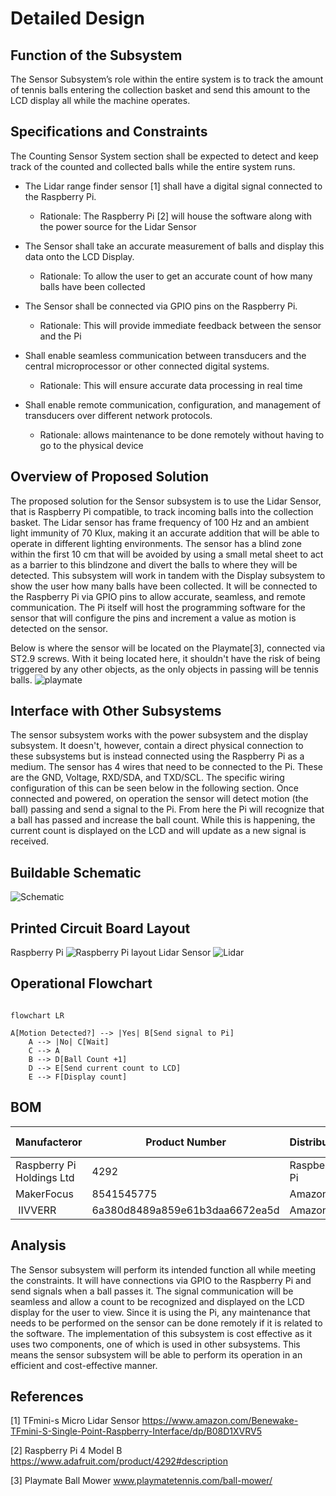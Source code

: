 # Detailed Design

## Function of the Subsystem
The Sensor Subsystem’s role within the entire system is to track the amount of tennis balls entering the collection basket and send this amount to the LCD display all while the machine operates. 

## Specifications and Constraints
The Counting Sensor System section shall be expected to detect and keep track of the counted and collected balls while the entire system runs. 
- The Lidar range finder sensor [1] shall have a digital signal connected to the Raspberry Pi. 

    - Rationale: The Raspberry Pi [2] will house the software along with the power source for the Lidar Sensor 

- The Sensor shall take an accurate measurement of balls and display this data onto the LCD Display. 

    - Rationale: To allow the user to get an accurate count of how many balls have been collected 

- The Sensor shall be connected via GPIO pins on the Raspberry Pi. 

    - Rationale: This will provide immediate feedback between the sensor and the Pi 

- Shall enable seamless communication between transducers and the central microprocessor or other connected digital systems. 

    - Rationale: This will ensure accurate data processing in real time 

- Shall enable remote communication, configuration, and management of transducers over different network protocols. 

    - Rationale: allows maintenance to be done remotely without having to go to the physical device 

## Overview of Proposed Solution

The proposed solution for the Sensor subsystem is to use the Lidar Sensor, that is Raspberry Pi compatible, to track incoming balls into the collection basket. The Lidar sensor has frame frequency of 100 Hz and an ambient light immunity of 70 Klux, making it an accurate addition that will be able to operate in different lighting environments. The sensor has a blind zone within the first 10 cm that will be avoided by using a small metal sheet to act as a barrier to this blindzone and divert the balls to where they will be detected. This subsystem will work in tandem with the Display subsystem to show the user how many balls have been collected. It will be connected to the Raspberry Pi via GPIO pins to allow accurate, seamless, and remote communication. The Pi itself will host the programming software for the sensor that will configure the pins and increment a value as motion is detected on the sensor. 

Below is where the sensor will be located on the Playmate[3], connected via ST2.9 screws. With it being located here, it shouldn't have the risk of being triggered by any other objects, as the only objects in passing will be tennis balls.
![playmate](playmate.png)


## Interface with Other Subsystems

The sensor subsystem works with the power subsystem and the display subsystem. It doesn't, however, contain a direct physical connection to these subsystems but is instead connected using the Raspberry Pi as a medium. The sensor has 4 wires that need to be connected to the Pi. These are the GND, Voltage, RXD/SDA, and TXD/SCL. The specific wiring configuration of this can be seen below in the following section. Once connected and powered, on operation the sensor will detect motion (the ball) passing and send a signal to the Pi. From here the Pi will recognize that a ball has passed and increase the ball count. While this is happening, the current count is displayed on the LCD and will update as a new signal is received. 



## Buildable Schematic 

![Schematic](schematic.png)

## Printed Circuit Board Layout

Raspberry Pi
![Raspberry Pi layout](raspberry-pi-4b-board-layout-top-view.png)
Lidar Sensor
![Lidar](Lidar.jpg)


## Operational Flowchart

```mermaid

flowchart LR

A[Motion Detected?] --> |Yes| B[Send signal to Pi]
    A --> |No| C[Wait]
    C --> A
    B --> D[Ball Count +1]
    D --> E[Send current count to LCD]
    E --> F[Display count]

```
## BOM

| Manufacteror | Product Number | Distributor | Distributor Part number | Quantity | Price | Purchase Link |
|--------------|----------------|-------------|-------------------------|----------|-------|---------------|
| Raspberry Pi Holdings Ltd | 4292 | Raspberry Pi | 4292 | 1 | $45 | [link](https://www.adafruit.com/product/4292?src=raspberrypi) |
| MakerFocus | 8541545775 | Amazon | 8541545775 | 1 | $42.99 | [link](https://www.amazon.com/MakerFocus-Single-Point-Ranging-Pixhawk-Compatible/dp/B075V5TZRY)|
|‎ IIVVERR | 6a380d8489a859e61b3daa6672ea5d | Amazon | 6a380d8489a859e61b3daa6672ea5d | 50 | $6.50 | [link](https://www.amazon.com/IIVVERR-ST2-2-2-9-3-5-3-9-4-2-4-8-self-Tapping-Screws-Stainless/dp/B0DGXX1KVX/ref=sr_1_1?crid=1UJ6DZOI0BW9Y&dib=eyJ2IjoiMSJ9.8s75-b684CVmbyvM54fdPwJ9pGoxfpTr5EKv7AarnRXSC5K5lKNLrq7cdCqkL_adi8zxkOTtGpUP6dqbCbvWsKd8nXLX4tE-Nz_wJzJ2QYAriAWhNA3hqPIfK69MP6pSQlnSs8Xq_8yY0vL7Y7KOzV_C6vSPiShyA172LFyus-NMQSaH21Y4ev13u28HwyqfaGTzAHymCLpXtvOvOaeKVBkR3XhE508le3fnwV0tZKY1nHcYMcvdx2EjO9hNC0-fcJKTNtPljhzHKeTCDVueiMi15cHq7r069ku_WTqaoLw.vuRCfqEmREvj4VTijgvc74aX6S8HFid8kWjhuWvMvWw&dib_tag=se&keywords=ST2.9%2Bscrew&qid=1733941531&s=hi&sprefix=st2.9%2Bscrew%2Ctools%2C91&sr=1-1&th=1)|

## Analysis

The Sensor subsystem will perform its intended function all while meeting the constraints. It will have connections via GPIO to the Raspberry Pi and send signals when a ball passes it. The signal communication will be seamless and allow a count to be recognized and displayed on the LCD display for the user to view. Since it is using the Pi, any maintenance that needs to be performed on the sensor can be done remotely if it is related to the software. The implementation of this subsystem is cost effective as it uses two components, one of which is used in other subsystems. This means the sensor subsystem will be able to perform its operation in an efficient and cost-effective manner. 

## References

[1] TFmini-s Micro Lidar Sensor https://www.amazon.com/Benewake-TFmini-S-Single-Point-Raspberry-Interface/dp/B08D1XVRV5

[2] Raspberry Pi 4 Model B https://www.adafruit.com/product/4292#description

[3] Playmate Ball Mower www.playmatetennis.com/ball-mower/
